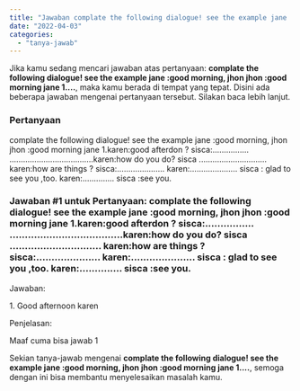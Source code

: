 ```yaml
---
title: "Jawaban complate the following dialogue! see the example jane :good morning, jhon jhon :good morning jane 1...."
date: "2022-04-03"
categories: 
  - "tanya-jawab"
---
```


Jika kamu sedang mencari jawaban atas pertanyaan: **complate the following dialogue! see the example jane :good morning, jhon jhon :good morning jane 1....**, maka kamu berada di tempat yang tepat. Disini ada beberapa jawaban mengenai pertanyaan tersebut. Silakan baca lebih lanjut.

### Pertanyaan

complate the following dialogue! see the example jane :good morning, jhon jhon :good morning jane 1.karen:good afterdon ? sisca:................ .....................................karen:how do you do? sisca .............................. karen:how are things ? sisca:..................... karen:..................... sisca : glad to see you ,too. karen:.............. sisca :see you.​

### Jawaban #1 untuk Pertanyaan: complate the following dialogue! see the example jane :good morning, jhon jhon :good morning jane 1.karen:good afterdon ? sisca:................ .....................................karen:how do you do? sisca .............................. karen:how are things ? sisca:..................... karen:..................... sisca : glad to see you ,too. karen:.............. sisca :see you.​

Jawaban:

1\. Good afternoon karen

Penjelasan:

Maaf cuma bisa jawab 1

Sekian tanya-jawab mengenai **complate the following dialogue! see the example jane :good morning, jhon jhon :good morning jane 1....**, semoga dengan ini bisa membantu menyelesaikan masalah kamu.
